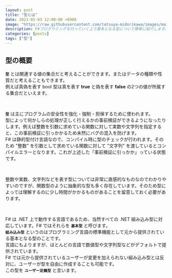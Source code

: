 ```yaml
---
layout: post
title: "型とは"
date: 2021-05-03 12:00:00 +0900
image: "https://raw.githubusercontent.com/tatsuya-midorikawa/images/main/fsdoc-jp/common/fs-octcat.png"
description: F#プログラミングを行っていく上で基本となる型について簡単に紹介します。
categories: [posts]
tags: ["型"]
---
```


## 型の概要  

**`型`** とは関連する値の集合だと考えることができます。またはデータの種類や性質だと考えることもできます。  
例えば真偽を表す bool 型は真を表す **true** と偽を表す **false** の2つの値が所属する集合だといえます。  

<br>

**`型`** は主にプログラムの安全性を強化・強制・担保するために使われます。  
型によって何かしらの処理が正しく行えるかの事前検証ができるようになったりします。例えば整数を引数に求めている関数に対して実数や文字列を指定すると、この事前検証に引っかかるため未然にバグの混入を防げます。  
F# は静的型付け言語なので、コンパイル時に型のチェックが行われます。そのため "整数" を引数として求めている関数に対して "文字列" を渡しているとコンパイルエラーとなります。これが上述した「事前検証に引っかか」っている状態です。  

<br>  

整数や実数、文字列などを表す型については非常に直感的なものなのでわかりやすいのですが、関数型のように抽象的な型も多く存在しています。そのため型によっては理解するのに少し時間がかかるものがあることを留意しておく必要があります。  

<br>  

F# は .NET 上で動作する言語であるため、当然すべての .NET 組み込み型に対応しています。F# ではそれらを **`基本型`** と呼びます。  
**`組み込み型`** というのはプログラミング言語の標準機能として元から提供されている基本となる型のことです。  
言語にもよりますが、ほとんどの言語で数値型や文字列型などがデフォルトで提供されています。  
F# では元から提供されているユーザーが変更を加えられない組み込み型とは反対に、ユーザーが型を自由に作成することも可能です。  
この型を **`ユーザー定義型`** と言います。
